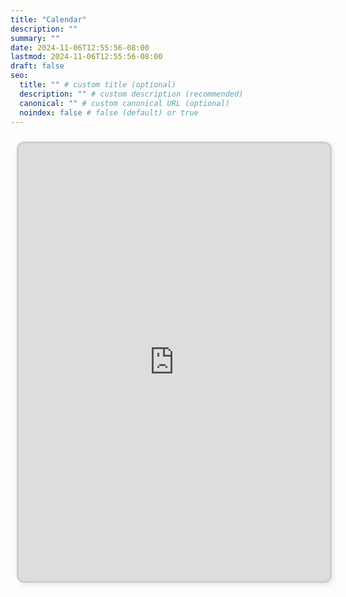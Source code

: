 ```yaml
---
title: "Calendar"
description: ""
summary: ""
date: 2024-11-06T12:55:56-08:00
lastmod: 2024-11-06T12:55:56-08:00
draft: false
seo:
  title: "" # custom title (optional)
  description: "" # custom description (recommended)
  canonical: "" # custom canonical URL (optional)
  noindex: false # false (default) or true
---
```

<style>
      .col-xl-8 {
          width: 95%;
      }

      .calendar-container {
          display: flex;
          justify-content: center;
          align-items: flex-start;
          width: 100%;
          max-width: 1200px;
          margin: 0 auto;
          padding: 20px;
      }

      iframe {
          border: 3px solid #ccc; /* Grey border */
          border-radius: 12px; /* Rounded edges */
          box-shadow: 2px 2px 10px rgba(0, 0, 0, 0.1);
          width: 100%;
          height: 70vh; /* Scales dynamically with viewport */
          min-height: 400px; /* Prevents it from getting too small */
          max-height: 800px; /* Prevents excessive stretching */
      }

      /* Tablet Adjustments */
      @media (max-width: 1024px) {
          .calendar-container {
              padding: 10px;
          }

          iframe {
              height: 65vh;
              min-height: 400px;
              max-height: 700px;
          }
      }

      /* Mobile Adjustments */
      @media (max-width: 768px) {
          .calendar-container {
              padding: 5px;
          }

          iframe {
              height: 60vh;
              min-height: 350px;
              max-height: 600px;
          }
      }

      /* Smallest Screens */
      @media (max-width: 480px) {
          .calendar-container {
              flex-direction: column;
              padding: 5px;
          }

          iframe {
              height: 55vh;
              min-height: 300px;
              max-height: 500px;
          }
      }
</style>

<div class="calendar-container">
  <iframe src="https://outlook.office365.com/owa/calendar/e35f338d59e243b586b9cae6af358f0c@bellevuecollege.edu/166d130b7fff43c6983e453635e1b8455312721504574280041/calendar.html" scrolling="yes"></iframe>
</div>
